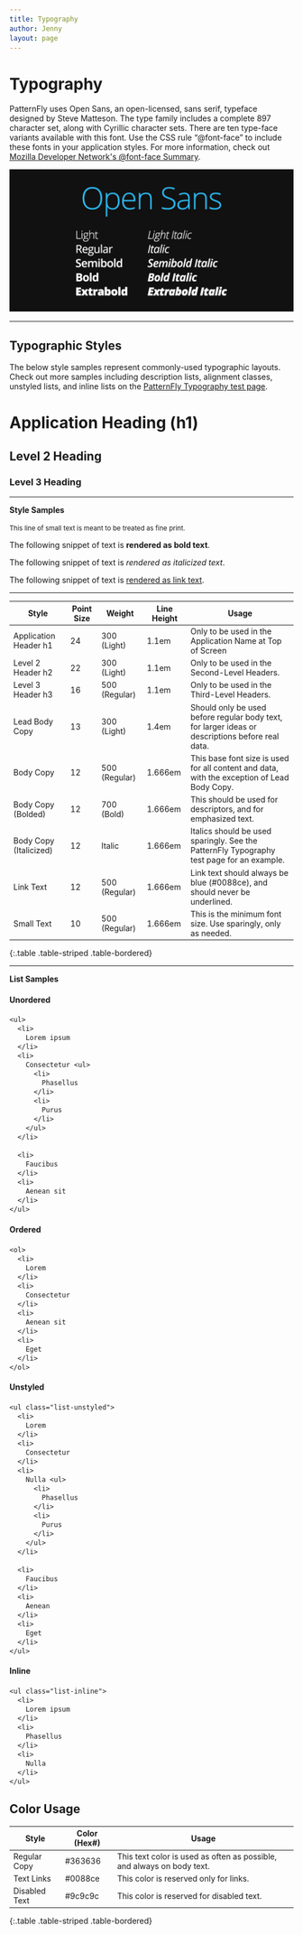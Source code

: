 ```yaml
---
title: Typography
author: Jenny
layout: page
---
```

# Typography

PatternFly uses Open Sans, an open-licensed, sans serif, typeface designed by Steve Matteson. The type family includes a complete 897 character set, along with Cyrillic character sets. There are ten type-face variants available with this font. Use the CSS rule “@font-face” to include these fonts in your application styles. For more information, check out [Mozilla Developer Network's @font-face Summary](https://developer.mozilla.org/en-US/docs/Web/CSS/@font-face).

![#open-sans-image](img/open-sans-image.png)
___

## Typographic Styles

The below style samples represent commonly-used typographic layouts. Check out more samples including description lists, alignment classes, unstyled lists, and inline lists on the [PatternFly Typography test page](https://rawgit.com/patternfly/patternfly/master-dist/dist/tests/typography-2.html).

<h1> Application Heading (h1)</h1>

<h2> Level 2 Heading </h2>

<h3> Level 3 Heading </h3>

<hr />

<b id="style-samples">Style Samples</b>

<section>

<small>This line of small text is meant to be treated as fine print.</small>

<p>
  The following snippet of text is <strong>rendered as bold text</strong>.
</p>

<p>
  The following snippet of text is <em>rendered as italicized text</em>.
</p>

<p>
  The following snippet of text is <a href="#">rendered as link text</a>.
</p></section>

<hr />

| Style                  | Point Size | Weight        | Line Height | Usage                                                                                            |
|------------------------|------------|---------------|-------------|--------------------------------------------------------------------------------------------------|
| Application Header h1  | 24         | 300 (Light)   | 1.1em       | Only to be used in the Application Name at Top of Screen                                         |
| Level 2 Header h2      | 22         | 300 (Light)   | 1.1em       | Only to be used in the Second-Level Headers.                                                     |
| Level 3 Header h3      | 16         | 500 (Regular) | 1.1em       | Only to be used in the Third-Level Headers.                                                      |
| Lead Body Copy         | 13         | 300 (Light)   | 1.4em       | Should only be used before regular body text, for larger ideas or descriptions before real data. |
| Body Copy              | 12         | 500 (Regular) | 1.666em     | This base font size is used for all content and data, with the exception of Lead Body Copy.      |
| Body Copy (Bolded)     | 12         | 700 (Bold)    | 1.666em     | This should be used for descriptors, and for emphasized text.                                    |
| Body Copy (Italicized) | 12         | Italic        | 1.666em     | Italics should be used sparingly. See the PatternFly Typography test page for an example.        |
| Link Text              | 12         | 500 (Regular) | 1.666em     | Link text should always be blue (#0088ce), and should never be underlined.                       |
| Small Text             | 10         | 500 (Regular) | 1.666em     | This is the minimum font size. Use sparingly, only as needed.                                                                   |
{:.table .table-striped .table-bordered}
___

<b>List Samples</b> <section>

<div class="row">
  <div class="col-sm-6 col-md-3">
    <h4>
      Unordered
    </h4>

    <ul>
      <li>
        Lorem ipsum
      </li>
      <li>
        Consectetur <ul>
          <li>
            Phasellus
          </li>
          <li>
            Purus
          </li>
        </ul>
      </li>

      <li>
        Faucibus
      </li>
      <li>
        Aenean sit
      </li>
    </ul>
  </div>

  <!-- /col -->

  <div class="col-sm-6 col-md-3">
    <h4>
      Ordered
    </h4>

    <ol>
      <li>
        Lorem
      </li>
      <li>
        Consectetur
      </li>
      <li>
        Aenean sit
      </li>
      <li>
        Eget
      </li>
    </ol>
  </div>

  <!-- /col -->

  <div class="clearfix visible-sm">
  </div>

  <div class="col-sm-6 col-md-3">
    <h4>
      Unstyled
    </h4>

    <ul class="list-unstyled">
      <li>
        Lorem
      </li>
      <li>
        Consectetur
      </li>
      <li>
        Nulla <ul>
          <li>
            Phasellus
          </li>
          <li>
            Purus
          </li>
        </ul>
      </li>

      <li>
        Faucibus
      </li>
      <li>
        Aenean
      </li>
      <li>
        Eget
      </li>
    </ul>
  </div>

  <!-- /col -->

  <div class="col-sm-6 col-md-3">
    <h4>
      Inline
    </h4>

    <ul class="list-inline">
      <li>
        Lorem ipsum
      </li>
      <li>
        Phasellus
      </li>
      <li>
        Nulla
      </li>
    </ul>
  </div>

  <!-- /col -->
<!-- /row -->
</div>
</section>

## Color Usage

| Style 	| Color (Hex#) 	| Usage 	|
|---------------|--------------|------------------------------------------------------------------------|
| Regular Copy 	| #363636 	| This text color is used as often as possible, and always on body text. 	|
| Text Links 	| #0088ce 	| This color is reserved only for links. 	|
| Disabled Text 	| #9c9c9c 	| This color is reserved for disabled text. 	|
{:.table .table-striped .table-bordered}
